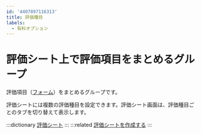 ```yaml
---
id: '4407897116313'
title: 評価種目
labels:
  - 有料オプション
---
```

# 評価シート上で評価項目をまとめるグループ

評価項目（[フォーム](https://knowledge.smarthr.jp/hc/ja/articles/4407890005401)）をまとめるグループです。

評価シートには複数の評価種目を設定できます。評価シート画面は、評価種目ごとのタブを切り替えて表示します。

:::dictionary
[評価シート](https://knowledge.smarthr.jp/hc/ja/articles/4407897107993)
:::
:::related
[評価シートを作成する](https://knowledge.smarthr.jp/hc/ja/articles/4407133507481)
:::
